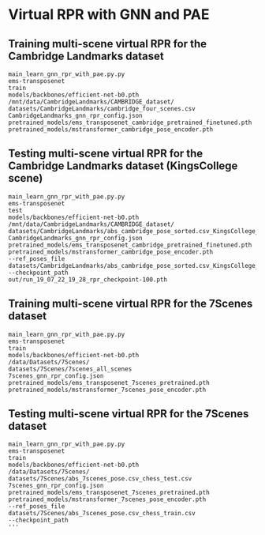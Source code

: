 # Virtual RPR with GNN and PAE
## Training multi-scene virtual RPR for the Cambridge Landmarks dataset  
```
main_learn_gnn_rpr_with_pae.py.py
ems-transposenet
train 
models/backbones/efficient-net-b0.pth
/mnt/data/CambridgeLandmarks/CAMBRIDGE_dataset/
datasets/CambridgeLandmarks/cambridge_four_scenes.csv
CambridgeLandmarks_gnn_rpr_config.json
pretrained_models/ems_transposenet_cambridge_pretrained_finetuned.pth
pretrained_models/mstransformer_cambridge_pose_encoder.pth
```

## Testing multi-scene virtual RPR for the Cambridge Landmarks dataset  (KingsCollege scene)
```
main_learn_gnn_rpr_with_pae.py.py
ems-transposenet
test 
models/backbones/efficient-net-b0.pth
/mnt/data/CambridgeLandmarks/CAMBRIDGE_dataset/
datasets/CambridgeLandmarks/abs_cambridge_pose_sorted.csv_KingsCollege_test.csv
CambridgeLandmarks_gnn_rpr_config.json
pretrained_models/ems_transposenet_cambridge_pretrained_finetuned.pth
pretrained_models/mstransformer_cambridge_pose_encoder.pth
--ref_poses_file
datasets/CambridgeLandmarks/abs_cambridge_pose_sorted.csv_KingsCollege_train.csv
--checkpoint_path
out/run_19_07_22_19_28_rpr_checkpoint-100.pth
```

## Training multi-scene virtual RPR for the 7Scenes dataset  
```
main_learn_gnn_rpr_with_pae.py.py
ems-transposenet
train 
models/backbones/efficient-net-b0.pth
/data/Datasets/7Scenes/
datasets/7Scenes/7scenes_all_scenes
7scenes_gnn_rpr_config.json
pretrained_models/ems_transposenet_7scenes_pretrained.pth
pretrained_models/mstransformer_7scenes_pose_encoder.pth
```

## Testing multi-scene virtual RPR for the 7Scenes dataset  
```
main_learn_gnn_rpr_with_pae.py.py
ems-transposenet
train 
models/backbones/efficient-net-b0.pth
/data/Datasets/7Scenes/
datasets/7Scenes/abs_7scenes_pose.csv_chess_test.csv
7scenes_gnn_rpr_config.json
pretrained_models/ems_transposenet_7scenes_pretrained.pth
pretrained_models/mstransformer_7scenes_pose_encoder.pth
--ref_poses_file
datasets/7Scenes/abs_7scenes_pose.csv_chess_train.csv
--checkpoint_path
'''
